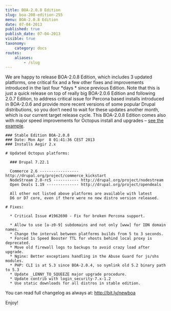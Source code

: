 ```yaml
---
title: BOA-2.0.8 Edition
slug: boa-208-edition-255
menu: BOA-2.0.8 Edition
date: 07-04-2013
published: true
publish_date: 07-04-2013
visible: true
taxonomy:
    category: docs
routes:
    aliases:
        - /slug
---
```


 We are happy to release BOA-2.0.8 Edition, which includes 3 updated platforms, one critical fix and a few other fixes and improvements introduced in the last four *days * since previous Edition. Note that this is just a quick release on top of really big BOA-2.0.6 Edition and following 2.0.7 Edition, to address critical issue for Percona based installs introduced in BOA-2.0.6 and provide more recent versions of some popular Drupal distributions, so you don’t need to wait for these updates another month, which is our current target release cycle. This BOA-2.0.8 Edition comes also with major speed improvements for Octopus install and upgrades – [see the example](https://twitter.com/omega8cc/status/320719684292976642).

 
    ### Stable Edition BOA-2.0.8
    ### Date: Mon Apr  8 01:41:36 CEST 2013
    ### Installs Aegir 2.x
    
    # Updated Octopus platforms:
    
      ### Drupal 7.22.1
    
      Commerce 2.6 ----------------- http://drupal.org/project/commerce_kickstart
      NodeStream 2.0-rc5 ----------- http://drupal.org/project/nodestream
      Open Deals 1.19 -------------- http://drupal.org/project/opendeals
    
      All other not listed above platforms are available with latest
      D6 or D7 core, even if there were no new distro version released.
    
    # Fixes:
    
      * Critical Issue #1962690 - Fix for broken Percona support.
    
      * Allow to use [a-z0-9] subdomains and not only [www] for IDN domain names.
      * Change the interval between platforms builds from 5 to 3 seconds.
      * Forced 1s Speed Booster TTL for vhosts behind local proxy is deprecated.
      * Move old firewall logs to backups to avoid crazy load after upgrade.
      * Nginx: Better exceptions handling in the Abuse Guard for js/shs modules.
      * PHP: CLI is at 5.3 since BOA-2.0.4, so symlink old 5.2 binary path to 5.3
      * Update _LENNY_TO_SQUEEZE major upgrade procedure.
      * Update contrib with login_security-7.x-1.2
      * Use static downloads for all distros in stable edition.


 You can read full changelog as always at: http://bit.ly/newboa

Enjoy!